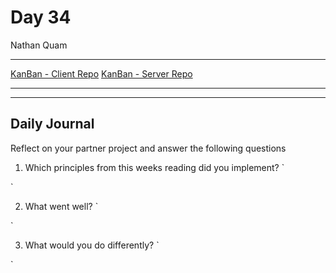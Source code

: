# Day 34
Nathan Quam

---

[KanBan - Client Repo](https://github.com/NathanMQuam/KanBan-Client)
[KanBan - Server Repo](https://github.com/NathanMQuam/KanBan-Server)

---
---

## Daily Journal

Reflect on your partner project and answer the following questions

1. Which principles from this weeks reading did you implement?
`

`

2. What went well?
`

`

3. What would you do differently?
`

`
